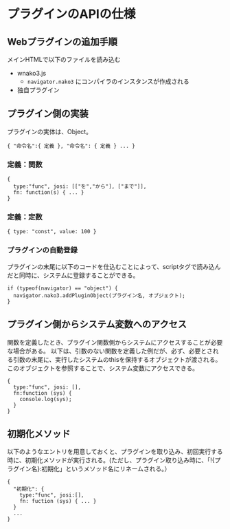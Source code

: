 # プラグインのAPIの仕様

## Webプラグインの追加手順

メインHTMLで以下のファイルを読み込む
- wnako3.js
  - `navigator.nako3` にコンパイラのインスタンスが作成される
- 独自プラグイン

## プラグイン側の実装

プラグインの実体は、Object。

```
{ "命令名":{ 定義 }, "命令名": { 定義 } ... }
```

### 定義：関数

```
{
  type:"func", josi: [["を","から"], ["まで"]],
  fn: function(s) { ... }
}
```

### 定義：定数

```
{ type: "const", value: 100 }
```

### プラグインの自動登録

プラグインの末尾に以下のコードを仕込むことによって、scriptタグで読み込んだと同時に、システムに登録することができる。

```
if (typeof(navigator) == "object") {
  navigator.nako3.addPluginObject(プラグイン名, オブジェクト);
}
```

## プラグイン側からシステム変数へのアクセス

関数を定義したとき、プラグイン関数側からシステムにアクセスすることが必要な場合がある。
以下は、引数のない関数を定義した例だが、必ず、必要とされる引数の末尾に、実行したシステムのthisを保持するオブジェクトが渡される。
このオブジェクトを参照することで、システム変数にアクセスできる。

```
{
  type:"func", josi: [],
  fn:function (sys) {
    console.log(sys);
  }
}
```

## 初期化メソッド

以下のようなエントリを用意しておくと、プラグインを取り込み、初回実行する時に、初期化メソッドが実行される。(ただし、プラグイン取り込み時に、「!{プラグイン名}:初期化」というメソッド名にリネームされる。）

```
{
  "初期化": {
    type:"func", josi:[],
    fn: fuction (sys) { ... }
  }
  ...
}
```







